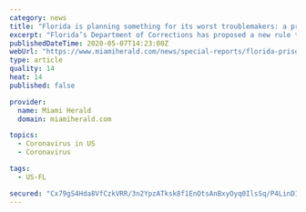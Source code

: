 ```yaml
---
category: news
title: "Florida is planning something for its worst troublemakers: a prison-within-a-prison"
excerpt: "Florida’s Department of Corrections has proposed a new rule to house ‘problem inmates’ with histories of drug abuse or gang violence. The proposal has triggered concerns that the department is using the COVID-19 outbreak as a smokescreen to push through new operating standards."
publishedDateTime: 2020-05-07T14:23:00Z
webUrl: "https://www.miamiherald.com/news/special-reports/florida-prisons/article242481521.html"
type: article
quality: 14
heat: 14
published: false

provider:
  name: Miami Herald
  domain: miamiherald.com

topics:
  - Coronavirus in US
  - Coronavirus

tags:
  - US-FL

secured: "Cx79gS4Hda8VfCzkVRR/3n2YpzATksk8f1EnOtsAnBxyOyq0IlsSq/P4LinD1dHa9Y+1+OuEOwg+UEGOxMgOE32g32Mt77povGlSvDFX9fGTXLBDLRNAu8wIEhNByGVa1/YwQ7Dzr55IQ0fjhNEZX/r2XDrCs0oWOVkwC7vz03kn9fbYsWoiY3e/mDD6qzI5ymNZ6aSXkwOW8U/1UOzPlNlnwgBhmKiMwVXQgWHuBbxx4Mp4wqQoRGPSTOIWeAL5+mGd6Pg6nnFoU4LhYb7V6WcExboufToZbc3v7zc3D+ERc5WIm6gaOmekoVZnf8hao912msEKccX1DjGKa98RjSaM/uR2AYhhE821qBtEfHZTiRtyNx4b59zGaJYj1m7iJkcCvZcn0ee54IJGVBD9O+ZKCaawIIqw+e2Jbwxy0OuqH0HeZ4qgru3FJXUGcUsokmg92nQahTv/dskf91iGCStGk4YjvZKgH0q7TBEmziA=;f/AWvSMM8zo8LEcb5pzcOQ=="
---
```



